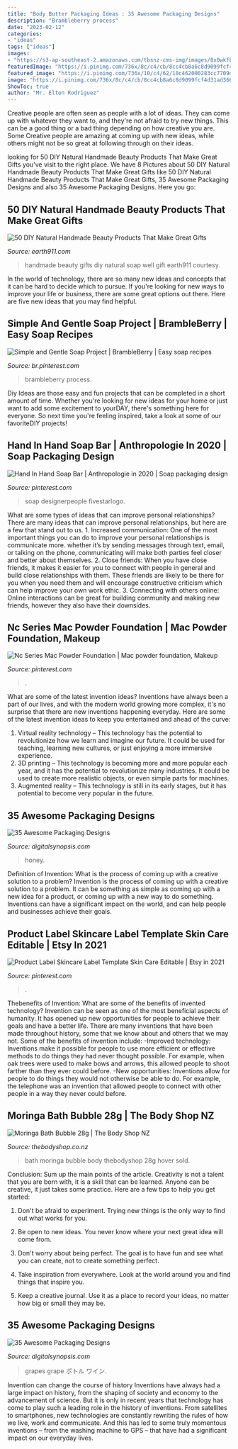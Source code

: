 ```yaml
---
title: "Body Butter Packaging Ideas : 35 Awesome Packaging Designs"
description: "Brambleberry process"
date: "2023-02-12"
categories:
- "ideas"
tags: ["ideas"]
images:
- "https://s3-ap-southeast-2.amazonaws.com/tbsnz-cms-img/images/8x0wkfb26_w350_h350.jpg"
featuredImage: "https://i.pinimg.com/736x/8c/c4/cb/8cc4cb8a6c8d9099fcf4d31ad366354d--powder-foundation-nc.jpg"
featured_image: "https://i.pinimg.com/736x/10/c4/62/10c462000283cc7709de03ce5211313a.jpg"
image: "https://i.pinimg.com/736x/8c/c4/cb/8cc4cb8a6c8d9099fcf4d31ad366354d--powder-foundation-nc.jpg"
ShowToc: true
author: "Mr. Elton Rodriguez"
---
```



Creative people are often seen as people with a lot of ideas. They can come up with whatever they want to, and they're not afraid to try new things. This can be a good thing or a bad thing depending on how creative you are. Some Creative people are amazing at coming up with new ideas, while others might not be so great at following through on their ideas.

	

		
looking for 50 DIY Natural Handmade Beauty Products That Make Great Gifts you've visit to the right place. We have 8 Pictures about 50 DIY Natural Handmade Beauty Products That Make Great Gifts like 50 DIY Natural Handmade Beauty Products That Make Great Gifts, 35 Awesome Packaging Designs and also 35 Awesome Packaging Designs. Here you go:
		
    
## 50 DIY Natural Handmade Beauty Products That Make Great Gifts

<img loading=lazy src="http://earth911.com/wp-content/uploads/2014/12/handmadesoapdelivery-600x453.jpg" onerror="this.onerror=null;this.src='https://tse4.mm.bing.net/th?id=OIP.VmVgOGWT7WKymUMPvbeOBQHaFl&amp;pid=15.1';" alt="50 DIY Natural Handmade Beauty Products That Make Great Gifts">

_Source: earth911.com_

>handmade beauty gifts diy natural soap well gift earth911 courtesy. 

	

In the world of technology, there are so many new ideas and concepts that it can be hard to decide which to pursue. If you're looking for new ways to improve your life or business, there are some great options out there. Here are five new ideas that you may find helpful.

    
## Simple And Gentle Soap Project | BrambleBerry | Easy Soap Recipes

<img loading=lazy src="https://i.pinimg.com/736x/9b/ee/ea/9beeead2f0e945e2d5393daabde444df.jpg" onerror="this.onerror=null;this.src='https://tse3.mm.bing.net/th?id=OIP.PjBhP8XP_V4Zj3uLkIKQ5AHaHa&amp;pid=15.1';" alt="Simple and Gentle Soap Project | BrambleBerry | Easy soap recipes">

_Source: br.pinterest.com_

>brambleberry process. 

	

Diy Ideas are those easy and fun projects that can be completed in a short amount of time. Whether you're looking for new ideas for your home or just want to add some excitement to yourDAY, there's something here for everyone. So next time you're feeling inspired, take a look at some of our favoriteDIY projects!

    
## Hand In Hand Soap Bar | Anthropologie In 2020 | Soap Packaging Design

<img loading=lazy src="https://i.pinimg.com/736x/3d/c0/7e/3dc07e30f42f249534807fc5944adc53.jpg" onerror="this.onerror=null;this.src='https://tse3.mm.bing.net/th?id=OIP.KHMzybayz5vmwRQazbJeoQHaLH&amp;pid=15.1';" alt="Hand In Hand Soap Bar | Anthropologie in 2020 | Soap packaging design">

_Source: pinterest.com_

>soap designerpeople fivestarlogo. 

	

What are some types of ideas that can improve personal relationships?
There are many ideas that can improve personal relationships, but here are a few that stand out to us. 1. Increased communication: One of the most important things you can do to improve your personal relationships is communicate more. whether it’s by sending messages through text, email, or talking on the phone, communicating will make both parties feel closer and better about themselves. 2. Close friends: When you have close friends, it makes it easier for you to connect with people in general and build close relationships with them. These friends are likely to be there for you when you need them and will encourage constructive criticism which can help improve your own work ethic. 3. Connecting with others online: Online interactions can be great for building community and making new friends, however they also have their downsides.

    
## Nc Series Mac Powder Foundation | Mac Powder Foundation, Makeup

<img loading=lazy src="https://i.pinimg.com/736x/8c/c4/cb/8cc4cb8a6c8d9099fcf4d31ad366354d--powder-foundation-nc.jpg" onerror="this.onerror=null;this.src='https://tse4.mm.bing.net/th?id=OIP.MO1Nv8BvxL_7HJoiJ1HO2AHaFj&amp;pid=15.1';" alt="Nc Series Mac Powder Foundation | Mac powder foundation, Makeup">

_Source: pinterest.com_

>. 

	

What are some of the latest invention ideas?
Inventions have always been a part of our lives, and with the modern world growing more complex, it's no surprise that there are new inventions happening everyday. Here are some of the latest invention ideas to keep you entertained and ahead of the curve: 
1. Virtual reality technology – This technology has the potential to revolutionize how we learn and imagine our future. It could be used for teaching, learning new cultures, or just enjoying a more immersive experience. 
2. 3D printing – This technology is becoming more and more popular each year, and it has the potential to revolutionize many industries. It could be used to create more realistic objects, or even simple parts for machines. 
3. Augmented reality – This technology is still in its early stages, but it has potential to become very popular in the future.

    
## 35 Awesome Packaging Designs

<img loading=lazy src="https://digitalsynopsis.com/wp-content/uploads/2014/11/creative-product-packaging-design-32.jpg" onerror="this.onerror=null;this.src='https://tse1.mm.bing.net/th?id=OIP.5ZenYOVKbFmiYWSEa_tNXgHaFM&amp;pid=15.1';" alt="35 Awesome Packaging Designs">

_Source: digitalsynopsis.com_

>honey. 

	

Definition of Invention: What is the process of coming up with a creative solution to a problem?
Invention is the process of coming up with a creative solution to a problem. It can be something as simple as coming up with a new idea for a product, or coming up with a new way to do something. Inventions can have a significant impact on the world, and can help people and businesses achieve their goals.

    
## Product Label Skincare Label Template Skin Care Editable | Etsy In 2021

<img loading=lazy src="https://i.pinimg.com/736x/10/c4/62/10c462000283cc7709de03ce5211313a.jpg" onerror="this.onerror=null;this.src='https://tse1.mm.bing.net/th?id=OIP.y_R1gTCZjdKj8Is-uSNc3gHaF7&amp;pid=15.1';" alt="Product Label Skincare Label Template Skin Care Editable | Etsy in 2021">

_Source: pinterest.com_

>. 

	

Thebenefits of Invention: What are some of the benefits of invented technology?
Invention can be seen as one of the most beneficial aspects of humanity. It has opened up new opportunities for people to achieve their goals and have a better life. There are many inventions that have been made throughout history, some that we know about and others that we may not. Some of the benefits of invention include: 
-Improved technology: Inventions make it possible for people to use more efficient or effective methods to do things they had never thought possible. For example, when oak trees were used to make bows and arrows, this allowed people to shoot farther than they ever could before. 
-New opportunities: Inventions allow for people to do things they would not otherwise be able to do. For example, the telephone was an invention that allowed people to connect with other people in a way they never could before.

    
## Moringa Bath Bubble 28g | The Body Shop NZ

<img loading=lazy src="https://s3-ap-southeast-2.amazonaws.com/tbsnz-cms-img/images/8x0wkfb26_w350_h350.jpg" onerror="this.onerror=null;this.src='https://tse1.mm.bing.net/th?id=OIP.ImdLYGD5kc4akjng2Z_gMwAAAA&amp;pid=15.1';" alt="Moringa Bath Bubble 28g | The Body Shop NZ">

_Source: thebodyshop.co.nz_

>bath moringa bubble body thebodyshop 28g hover sold. 

	

Conclusion: Sum up the main points of the article.
Creativity is not a talent that you are born with, it is a skill that can be learned. Anyone can be creative, it just takes some practice. Here are a few tips to help you get started:
1. Don't be afraid to experiment. Trying new things is the only way to find out what works for you.

2. Be open to new ideas. You never know where your next great idea will come from.

3. Don't worry about being perfect. The goal is to have fun and see what you can create, not to create something perfect.

4. Take inspiration from everywhere. Look at the world around you and find things that inspire you.

5. Keep a creative journal. Use it as a place to record your ideas, no matter how big or small they may be.

    
## 35 Awesome Packaging Designs

<img loading=lazy src="https://digitalsynopsis.com/wp-content/uploads/2014/11/creative-product-packaging-design-27.jpg" onerror="this.onerror=null;this.src='https://tse3.mm.bing.net/th?id=OIP.paBiWV7kIAK5sw1kmBlsFAHaFj&amp;pid=15.1';" alt="35 Awesome Packaging Designs">

_Source: digitalsynopsis.com_

>grapes grape ボトル ワイン. 

	

Invention can change the course of history
Inventions have always had a large impact on history, from the shaping of society and economy to the advancement of science. But it is only in recent years that technology has come to play such a leading role in the history of inventions. From satellites to smartphones, new technologies are constantly rewriting the rules of how we live, work and communicate. And this has led to some truly momentous inventions – from the washing machine to GPS – that have had a significant impact on our everyday lives.

